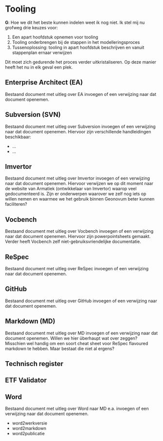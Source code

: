 # Tooling

<aside class="issue" title="Uitleg over modelleertools opnemen">
   <p><b>G</b>: Hoe we dit het beste kunnen indelen weet ik nog niet. Ik stel mij nu grofweg drie keuzes voor:
      <ol>
         <li>Een apart hoofdstuk opnemen voor tooling</li>
         <li>Tooling onderbrengen bij de stappen in het modelleringsproces</li>
         <li>Tussenoplossing: tooling in apart hoofdstuk beschrijven en vanuit stappenplan ernaar verwijzen</li>
      </ol>
   Dit moet zich gedurende het proces verder uitkristaliseren. Op deze manier heeft het nu in elk geval een plek.</p>
</aside>

<aside class="issue" title="In dit hoofdstuk het overzicht tooling team standaardisatie behandelen"></aside>

## Enterprise Architect (EA)

<aside class="issue" title="Uitleg EA invoegen">
   Bestaand document met uitleg over EA invoegen of een verwijzing naar dat document openemen.
</aside>

<aside class="issue" title="In dit hoofdstuk handleiding Importeren va neen bestaand SVN-project in EA behandelen"></aside>

<aside class="issue" title="In dit hoofdstuk handleiding handleiding Gebruik MIM-toolbox behandelen"></aside>

<aside class="issue" title="In dit hoofdstuk handleiding handleiding Genereren MIM-profiel behandelen"></aside>

<aside class="issue" title="In dit hoofdstuk handleiding handleiding Genereren extensie MIM-toolbox behandelen"></aside>

<aside class="issue" title="In dit hoofdstuk handleiding Enterprise Architect, profielen en toolboxen"></aside>

## Subversion (SVN)

<aside class="issue" title="Uitleg Subversion invoegen">
   Bestaand document met uitleg over Subversion invoegen of een verwijzing naar dat document openemen. Hiervoor zijn verschillende handleidingen beschikbaar:
   <ul>
      <li>...</li>
      <li>...</li>
   </ul>
</aside>

<aside class="issue" title="In dit hoofdstuk handleiding installatie SVN behandelen"></aside>

## Imvertor

<aside class="issue" title="In dit hoofdstuk handleiding handleiding Imvertor installeren behandelen"></aside>

<aside class="issue" title="In dit hoofdstuk handleiding handleiding documentatie over imvertor behandelen"></aside>

<aside class="issue" title="Uitleg Imvertor invoegen">
   Bestaand document met uitleg over Imvertor invoegen of een verwijzing naar dat document openemen. Hiervoor verwijzen we op dit moment naar de website van Armatiek (ontwikkelaar van Imvertor) waarop veel gedocumenteerd is. Zijn er onderwerpen waarover we zelf nog iets op willen nemen en waarmee we het gebruik binnen Geonovum beter kunnen faciliteren?
</aside>

## Vocbench

<aside class="issue" title="In dit hoofdstuk handleiding VocBench toevoegen">
   Bestaand document met uitleg over Vocbench invoegen of een verwijzing naar dat document openemen. Hiervoor zijn powerpointsheets gemaakt. Verder heeft Vocbench zelf niet-gebruiksvriendelijke documentatie.
</aside>

## ReSpec

<aside class="issue" title="In dit hoofdstuk handleiding publiceren van het IMGeluid EAP-bestand behandelen"></aside>

<aside class="issue" title="Uitleg ReSpec invoegen">
   Bestaand document met uitleg over ReSpec invoegen of een verwijzing naar dat document openemen.
</aside>

<aside class="issue" title="In dit hoofdstuk Toepassing ReSpec (wiki) behandelen"></aside>

<aside class="issue" title="In dit hoofdstuk handleiding beheer GitHub/Markdown/ReSpec behandelen"></aside>

## GitHub

<aside class="issue" title="In dit hoofdstuk GitHub introductie behandelen">
   Bestaand document met uitleg over GitHub invoegen of een verwijzing naar dat document openemen.
</aside>

## Markdown (MD)

<aside class="issue" title="Uitleg MD invoegen">
   Bestaand document met uitleg over MD invoegen of een verwijzing naar dat document openemen. Willen we hier überhaupt wat over zeggen? Misschien wel handig om een soort cheat sheet voor ReSpec flavoured markdown te hebben. Maar bestaat die niet al ergens?
</aside>

## Technisch register

<aside class="issue" title="In dit hoofdstuk handleiding voor beheerders technisch register behandelen"></aside>

## ETF Validator


<aside class="issue" title="In dit hoofdstuk MKM (Metadata Kwaliteitsmonitor) behandelen"></aside>

## Word

<aside class="issue" title="Uitleg Word naar MD e.a. invoegen">
   Bestaand document met uitleg over Word naar MD e.a. invoegen of een verwijzing naar dat document openemen. 
</aside>

 - word2werkversie
 - word2markdown
 - word2publicatie